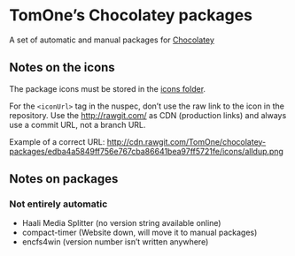 # TomOne’s Chocolatey packages
A set of automatic and manual packages for [Chocolatey](https://chocolatey.org/)

## Notes on the icons

The package icons must be stored in the [icons folder](https://github.com/TomOne/chocolatey-packages/tree/master/icons).

For the `<iconUrl>` tag in the nuspec, don’t use the raw link to the icon in the repository. Use the http://rawgit.com/ as CDN (production links) and always use a commit URL, not a branch URL.

Example of a correct URL: http://cdn.rawgit.com/TomOne/chocolatey-packages/edba4a5849ff756e767cba86641bea97ff5721fe/icons/alldup.png

## Notes on packages

### Not entirely automatic

* Haali Media Splitter (no version string available online)
* compact-timer (Website down, will move it to manual packages)
* encfs4win (version number isn’t written anywhere)